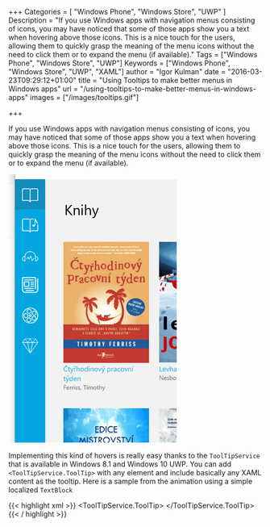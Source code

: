 +++
Categories = [ "Windows Phone", "Windows Store", "UWP" ]
Description = "If you use Windows apps with navigation menus consisting of icons, you may have noticed that some of those apps show you a text when hovering above those icons. This is a nice touch for the users, allowing them to quickly grasp the meaning of the menu icons without the need to click them or to expand the menu (if available)."
Tags = ["Windows Phone", "Windows Store", "UWP"]
Keywords = ["Windows Phone", "Windows Store", "UWP", "XAML"]
author = "Igor Kulman"
date = "2016-03-23T09:29:12+01:00"
title = "Using Tooltips to make better menus in Windows apps"
url = "/using-tooltips-to-make-better-menus-in-windows-apps"
images = ["/images/tooltips.gif"]

+++

If you use Windows apps with navigation menus consisting of icons, you may have noticed that some of those apps show you a text when hovering above those icons. This is a nice touch for the users, allowing them to quickly grasp the meaning of the menu icons without the need to click them or to expand the menu (if available).

![Mouse tooltips](tooltips.gif)

Implementing this kind of hovers is really easy thanks to the `ToolTipService` that is available in Windows 8.1 and Windows 10 UWP. You can add `<ToolTipService.ToolTip>` with any element and include basically any XAML content as the tooltip. Here is a sample from the animation using a simple localized `TextBlock`

<!--more-->

{{< highlight xml >}}
<Grid Height="60"
      Background="Transparent"
      micro:Message.Attach="[Event Tapped] = [Action NavigateToEbooks]">
    <ToolTipService.ToolTip>
        <TextBlock Text="Ebooks"
                   x:Uid="EbooksTB" />
    </ToolTipService.ToolTip>
    <!-- icon -->
</Grid>
{{< / highlight >}}
